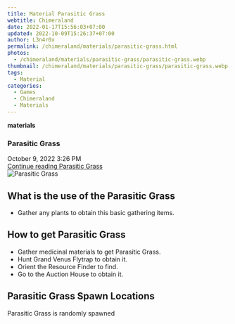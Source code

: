 ```yaml
---
title: Material Parasitic Grass
webtitle: Chimeraland
date: 2022-01-17T15:56:03+07:00
updated: 2022-10-09T15:26:37+07:00
author: L3n4r0x
permalink: /chimeraland/materials/parasitic-grass.html
photos:
  - /chimeraland/materials/parasitic-grass/parasitic-grass.webp
thumbnail: /chimeraland/materials/parasitic-grass/parasitic-grass.webp
tags:
  - Material
categories:
  - Games
  - Chimeraland
  - Materials
---
```


<section id="bootstrap-wrapper">
  <link
    rel="stylesheet"
    href="https://cdn.statically.io/gh/dimaslanjaka/Web-Manajemen/40ac3225/css/bootstrap-4.5-wrapper.css"
  />
  <div
    class="row g-0 border rounded overflow-hidden flex-md-row mb-4 shadow-sm position-relative"
  >
    <div class="col p-4 d-flex flex-column position-static">
      <strong class="d-inline-block mb-2 text-success">materials</strong>
      <h3 class="mb-0">Parasitic Grass</h3>
      <div class="mb-1 text-muted">October 9, 2022 3:26 PM</div>
      <a
        href="/chimeraland/materials/parasitic-grass.html"
        class="stretched-link d-none"
        >Continue reading Parasitic Grass</a
      >
    </div>
    <div class="col-auto d-none d-lg-block">
      <img
        src="/chimeraland/materials/parasitic-grass/parasitic-grass.webp"
        alt="Parasitic Grass"
      />
    </div>
  </div>
  <div class="row">
    <div class="col-lg-6 col-12 mb-2">
      <div class="card">
        <div class="card-body">
          <h2 class="card-title">What is the use of the Parasitic Grass</h2>
          <div class="card-text">
            <ul>
              <li>Gather any plants to obtain this basic gathering items.</li>
            </ul>
          </div>
        </div>
      </div>
    </div>
    <div class="col-lg-6 col-12 mb-2">
      <div class="card">
        <div class="card-body">
          <h2 class="card-title">How to get Parasitic Grass</h2>
          <div class="card-text">
            <ul>
              <li>Gather medicinal materials to get Parasitic Grass.</li>
              <li>Hunt Grand Venus Flytrap to obtain it.</li>
              <li>Orient the Resource Finder to find.</li>
              <li>Go to the Auction House to obtain it.</li>
            </ul>
          </div>
        </div>
      </div>
    </div>
    <div class="col-12 mb-2">
      <h2>Parasitic Grass Spawn Locations</h2>
      <p>Parasitic Grass is randomly spawned</p>
    </div>
  </div>
</section>